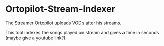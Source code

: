 # Ortopilot-Stream-Indexer
The Streamer Ortopilot uploads VODs after his streams.

This tool indexes the songs played on stream and gives a time in seconds (maybe give a youtube link?)
